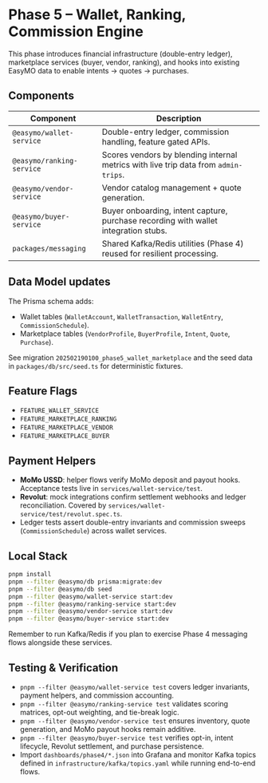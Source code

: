 # Phase 5 – Wallet, Ranking, Commission Engine

This phase introduces financial infrastructure (double-entry ledger), marketplace services (buyer, vendor, ranking), and hooks into existing EasyMO data to enable intents → quotes → purchases.

## Components

| Component | Description |
|-----------|-------------|
| `@easymo/wallet-service` | Double-entry ledger, commission handling, feature gated APIs. |
| `@easymo/ranking-service` | Scores vendors by blending internal metrics with live trip data from `admin-trips`. |
| `@easymo/vendor-service` | Vendor catalog management + quote generation. |
| `@easymo/buyer-service` | Buyer onboarding, intent capture, purchase recording with wallet integration stubs. |
| `packages/messaging` | Shared Kafka/Redis utilities (Phase 4) reused for resilient processing. |

## Data Model updates

The Prisma schema adds:
- Wallet tables (`WalletAccount`, `WalletTransaction`, `WalletEntry`, `CommissionSchedule`).
- Marketplace tables (`VendorProfile`, `BuyerProfile`, `Intent`, `Quote`, `Purchase`).

See migration `202502190100_phase5_wallet_marketplace` and the seed data in `packages/db/src/seed.ts` for deterministic fixtures.

## Feature Flags

- `FEATURE_WALLET_SERVICE`
- `FEATURE_MARKETPLACE_RANKING`
- `FEATURE_MARKETPLACE_VENDOR`
- `FEATURE_MARKETPLACE_BUYER`

## Payment Helpers

- **MoMo USSD**: helper flows verify MoMo deposit and payout hooks. Acceptance tests live in `services/wallet-service/test`.
- **Revolut**: mock integrations confirm settlement webhooks and ledger reconciliation. Covered by `services/wallet-service/test/revolut.spec.ts`.
- Ledger tests assert double-entry invariants and commission sweeps (`CommissionSchedule`) across wallet services.

## Local Stack

```bash
pnpm install
pnpm --filter @easymo/db prisma:migrate:dev
pnpm --filter @easymo/db seed
pnpm --filter @easymo/wallet-service start:dev
pnpm --filter @easymo/ranking-service start:dev
pnpm --filter @easymo/vendor-service start:dev
pnpm --filter @easymo/buyer-service start:dev
```

Remember to run Kafka/Redis if you plan to exercise Phase 4 messaging flows alongside these services.

## Testing & Verification

- `pnpm --filter @easymo/wallet-service test` covers ledger invariants, payment helpers, and commission accounting.
- `pnpm --filter @easymo/ranking-service test` validates scoring matrices, opt-out weighting, and tie-break logic.
- `pnpm --filter @easymo/vendor-service test` ensures inventory, quote generation, and MoMo payout hooks remain additive.
- `pnpm --filter @easymo/buyer-service test` verifies opt-in, intent lifecycle, Revolut settlement, and purchase persistence.
- Import `dashboards/phase4/*.json` into Grafana and monitor Kafka topics defined in `infrastructure/kafka/topics.yaml` while running end-to-end flows.
